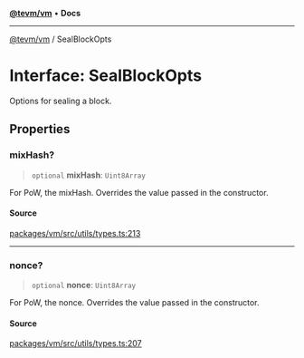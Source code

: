 [**@tevm/vm**](../README.md) • **Docs**

***

[@tevm/vm](../globals.md) / SealBlockOpts

# Interface: SealBlockOpts

Options for sealing a block.

## Properties

### mixHash?

> `optional` **mixHash**: `Uint8Array`

For PoW, the mixHash.
Overrides the value passed in the constructor.

#### Source

[packages/vm/src/utils/types.ts:213](https://github.com/evmts/tevm-monorepo/blob/main/packages/vm/src/utils/types.ts#L213)

***

### nonce?

> `optional` **nonce**: `Uint8Array`

For PoW, the nonce.
Overrides the value passed in the constructor.

#### Source

[packages/vm/src/utils/types.ts:207](https://github.com/evmts/tevm-monorepo/blob/main/packages/vm/src/utils/types.ts#L207)
